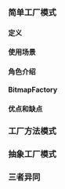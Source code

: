 ### 简单工厂模式
#### 定义

#### 使用场景

#### 角色介绍

#### BitmapFactory

#### 优点和缺点


### 工厂方法模式


### 抽象工厂模式


### 三者异同